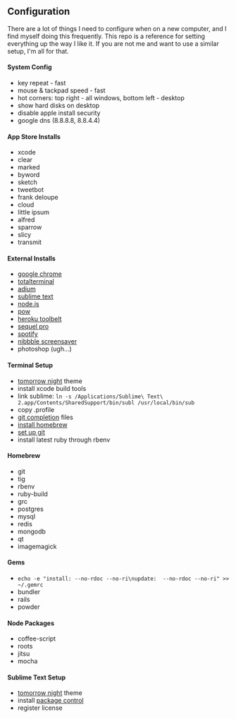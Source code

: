 Configuration
-------------

There are a lot of things I need to configure when on a new computer, and I find myself doing this frequently. This repo is a reference for setting everything up the way I like it. If you are not me and want to use a similar setup, I'm all for that.

#### System Config
- key repeat - fast
- mouse & tackpad speed - fast
- hot corners: top right - all windows, bottom left - desktop
- show hard disks on desktop
- disable apple install security
- google dns (8.8.8.8, 8.8.4.4)

#### App Store Installs
- xcode
- clear
- marked
- byword
- sketch
- tweetbot
- frank deloupe
- cloud
- little ipsum
- alfred
- sparrow
- slicy
- transmit

#### External Installs
- [google chrome](https://www.google.com/intl/en/chrome/browser/)
- [totalterminal](http://totalterminal.binaryage.com/)
- [adium](http://adium.im/)
- [sublime text](http://www.sublimetext.com/)
- [node.js](http://nodejs.org/)
- [pow](http://pow.cx/)
- [heroku toolbelt](https://toolbelt.heroku.com/)
- [sequel pro](http://www.sequelpro.com/)
- [spotify](https://www.spotify.com/us)
- [nibbble screensaver](http://uglyapps.co.uk/nibbble/)
- photoshop (ugh...)

#### Terminal Setup
- [tomorrow night](https://github.com/chriskempson/tomorrow-theme/blob/master/OS%20X%20Terminal/Tomorrow%20Night.terminal) theme
- install xcode build tools
- link sublime: `ln -s /Applications/Sublime\ Text\ 2.app/Contents/SharedSupport/bin/subl /usr/local/bin/sub`
- copy .profile
- [git completion](https://github.com/git/git/tree/master/contrib/completion) files
- [install homebrew](http://mxcl.github.com/homebrew/)
- [set up git](https://help.github.com/articles/set-up-git)
- install latest ruby through rbenv

#### Homebrew
- git
- tig
- rbenv
- ruby-build
- grc
- postgres
- mysql
- redis
- mongodb
- qt
- imagemagick

#### Gems
- `echo -e "install: --no-rdoc --no-ri\nupdate:  --no-rdoc --no-ri" >> ~/.gemrc`
- bundler
- rails
- powder

#### Node Packages
- coffee-script
- roots
- jitsu
- mocha

#### Sublime Text Setup
- [tomorrow night](https://github.com/chriskempson/tomorrow-theme/blob/master/textmate/Tomorrow-Night.tmTheme) theme
- install [package control](http://wbond.net/sublime_packages/package_control/installation)
- register license
